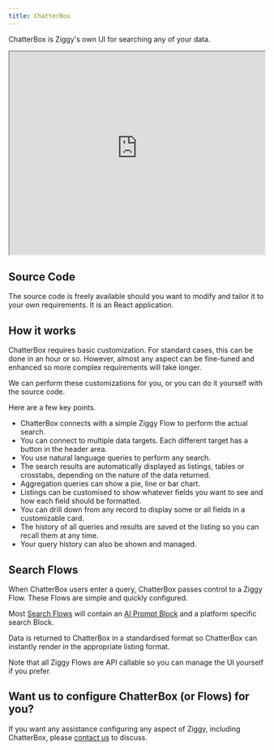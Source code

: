 ```yaml
---
title: ChatterBox
---
```


ChatterBox is Ziggy's own UI for searching any of your data. 

<iframe 
  src="https://nxucrsk2vrk61vtm.public.blob.vercel-storage.com/website-videos/chatterbox-overview-bL8l1IooBSo2zJYEgOD6hC7zSYUnpJ.mp4" 
  width="100%" 
  height="400" 
  allow="fullscreen; picture-in-picture" 
  allowfullscreen>
</iframe>

## Source Code
The source code is freely available should you want to modify and tailor it to your own requirements. It is an React application.

## How it works
ChatterBox requires basic customization. For standard cases, this can be done in an hour or so. However, almost any aspect can be fine-tuned and enhanced so more complex requirements will take longer.

We can perform these customizations for you, or you can do it yourself with the source code.

Here are a few key points.

- ChatterBox connects with a simple Ziggy Flow to perform the actual search.
- You can connect to multiple data targets. Each different target has a button in the header area. 
- You use natural language queries to perform any search.
- The search results are automatically displayed as listings, tables or crosstabs, depending on the nature of the data returned.
- Aggregation queries can show a pie, line or bar chart.
- Listings can be customised to show whatever fields you want to see and how each field should be formatted.
- You can drill down from any record to display some or all fields in a customizable card.
- The history of all queries and results are saved ot the listing so you can recall them at any time.
- Your query history can also be shown and managed.

## Search Flows
When ChatterBox users enter a query, ChatterBox passes control to a Ziggy Flow. These Flows are simple and quickly configured.

Most [Search Flows](search-prompt-flows.md) will contain an [AI Prompt Block](../TODO.md) and a platform specific search Block.

Data is returned to ChatterBox in a standardised format so ChatterBox can instantly render in the appropriate listing format.

Note that all Ziggy Flows are API callable so you can manage the UI yourself if you prefer.

## Want us to configure ChatterBox (or Flows) for you?
If you want any assistance configuring any aspect of Ziggy, including ChatterBox, please [contact us](https:/ziggyservices.com/contact) to discuss.

